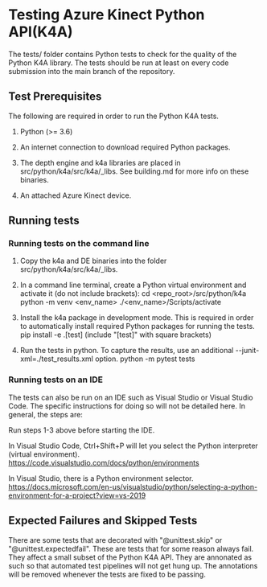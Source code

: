 # Testing Azure Kinect Python API(K4A)

The tests/ folder contains Python tests to check for the quality of the
Python K4A library. The tests should be run at least on every code submission
into the main branch of the repository.

## Test Prerequisites

The following are required in order to run the Python K4A tests.

1. Python (>= 3.6)

2. An internet connection to download required Python packages.

3. The depth engine and k4a libraries are placed in src/python/k4a/src/k4a/_libs.
   See building.md for more info on these binaries.

4. An attached Azure Kinect device.

## Running tests

### Running tests on the command line

1. Copy the k4a and DE binaries into the folder src/python/k4a/src/k4a/_libs.

2. In a command line terminal, create a Python virtual environment and activate it (do not include brackets):
      cd <repo_root>/src/python/k4a
      python -m venv <env_name>
      ./<env_name>/Scripts/activate
      
3. Install the k4a package in development mode. This is required in order to
   automatically install required Python packages for running the tests.
      pip install -e .[test]   (include "[test]" with square brackets)
      
4. Run the tests in python. To capture the results, use an additional --junit-xml=./test_results.xml option.
      python -m pytest tests

### Running tests on an IDE

The tests can also be run on an IDE such as Visual Studio or Visual Studio Code.
The specific instructions for doing so will not be detailed here.
In general, the steps are:

Run steps 1-3 above before starting the IDE. 

In Visual Studio Code, Ctrl+Shift+P will let you select the Python interpreter (virtual environment).
https://code.visualstudio.com/docs/python/environments

In Visual Studio, there is a Python environment selector.
https://docs.microsoft.com/en-us/visualstudio/python/selecting-a-python-environment-for-a-project?view=vs-2019

## Expected Failures and Skipped Tests

There are some tests that are decorated with "@unittest.skip" or "@unittest.expectedfail".
These are tests that for some reason always fail. They affect a small subset of the Python K4A API.
They are annonated as such so that automated test pipelines will not get hung up.
The annotations will be removed whenever the tests are fixed to be passing.